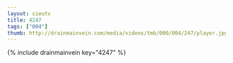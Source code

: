 ```yaml
--- 
layout: sieutv
title: 4247
tags: ["004"]
thumb: http://drainmainvein.com/media/videos/tmb/000/004/247/player.jpg
---
```

{% include drainmainvein key="4247" %} 
